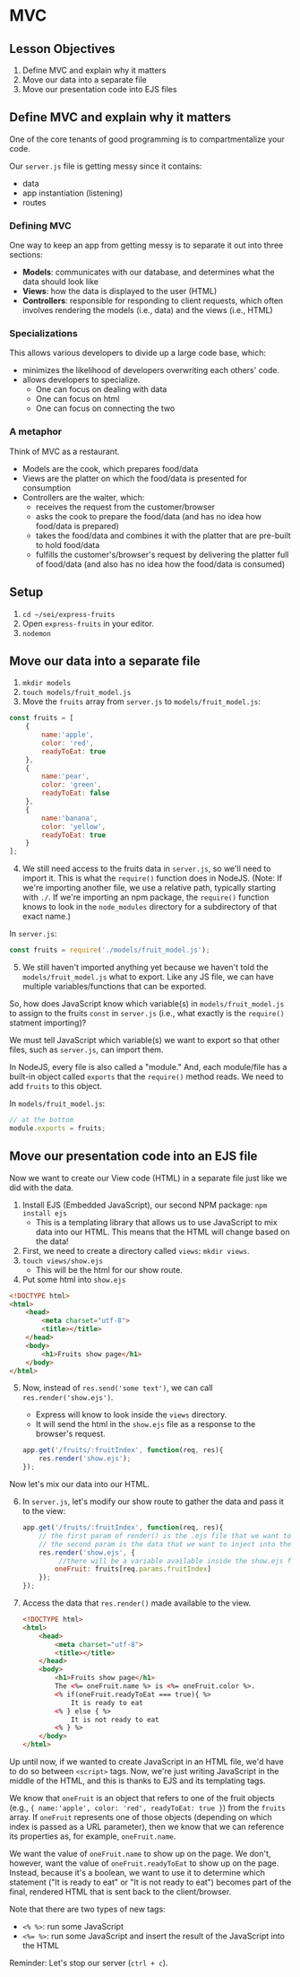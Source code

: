 # MVC

## Lesson Objectives

1. Define MVC and explain why it matters
1. Move our data into a separate file
1. Move our presentation code into EJS files


## Define MVC and explain why it matters

One of the core tenants of good programming is to compartmentalize your code.

Our `server.js` file is getting messy since it contains:

- data
- app instantiation (listening)
- routes

### Defining MVC

One way to keep an app from getting messy is to separate it out into three sections:
- **Models**: communicates with our database, and determines what the data should look like
- **Views**: how the data is displayed to the user (HTML)
- **Controllers**: responsible for responding to client requests, which often involves rendering the models (i.e., data) and the views (i.e., HTML)

### Specializations

This allows various developers to divide up a large code base, which:
- minimizes the likelihood of developers overwriting each others' code.
- allows developers to specialize.
    - One can focus on dealing with data
    - One can focus on html
    - One can focus on connecting the two

### A metaphor

Think of MVC as a restaurant.
- Models are the cook, which prepares food/data
- Views are the platter on which the food/data is presented for consumption
- Controllers are the waiter, which:
    - receives the request from the customer/browser
    - asks the cook to prepare the food/data (and has no idea how food/data is prepared)
    - takes the food/data and combines it with the platter that are pre-built to hold food/data
    - fulfills the customer's/browser's request by delivering the platter full of food/data (and also has no idea how the food/data is consumed)

## Setup

1. `cd ~/sei/express-fruits`
2. Open `express-fruits` in your editor.
3. `nodemon`

## Move our data into a separate file

1. `mkdir models`
2. `touch models/fruit_model.js`
3. Move the `fruits` array from `server.js` to `models/fruit_model.js`:

```javascript
const fruits = [
    {
        name:'apple',
        color: 'red',
        readyToEat: true
    },
    {
        name:'pear',
        color: 'green',
        readyToEat: false
    },
    {
        name:'banana',
        color: 'yellow',
        readyToEat: true
    }
];    
```

4. We still need access to the fruits data in `server.js`, so we'll need to import it. This is what the `require()` function does in NodeJS. (Note: If we're importing another file, we use a relative path, typically starting with `./`. If we're importing an npm package, the `require()` function knows to look in the `node_modules` directory for a subdirectory of that exact name.)

In `server.js`:

```javascript
const fruits = require('./models/fruit_model.js');
```

5. We still haven't imported anything yet because we haven't told the `models/fruit_model.js` what to export. Like any JS file, we can have multiple variables/functions that can be exported.

So, how does JavaScript know which variable(s) in `models/fruit_model.js` to assign to the fruits `const` in `server.js` (i.e., what exactly is the `require()` statment importing)?

We must tell JavaScript which variable(s) we want to export so that other files, such as `server.js`, can import them.

In NodeJS, every file is also called a "module." And, each module/file has a built-in object called `exports` that the `require()` method reads. We need to add `fruits` to this object.

In `models/fruit_model.js`:

```js
// at the bottom
module.exports = fruits;
```

## Move our presentation code into an EJS file

Now we want to create our View code (HTML) in a separate file just like we did with the data.

1. Install EJS (Embedded JavaScript), our second NPM package: `npm install ejs`
    - This is a templating library that allows us to use JavaScript to mix data into our HTML. This means that the HTML will change based on the data!
2. First, we need to create a directory called `views`: `mkdir views`.
3. `touch views/show.ejs`
    - This will be the html for our show route.
4. Put some html into `show.ejs`

```html
<!DOCTYPE html>
<html>
    <head>
        <meta charset="utf-8">
        <title></title>
    </head>
    <body>
        <h1>Fruits show page</h1>
    </body>
</html>    
```

5. Now, instead of `res.send('some text')`, we can call `res.render('show.ejs')`.
    - Express will know to look inside the `views` directory.
    - It will send the html in the `show.ejs` file as a response to the browser's request.

    ```js
    app.get('/fruits/:fruitIndex', function(req, res){
        res.render('show.ejs');
    });        
    ```

Now let's mix our data into our HTML.

6. In `server.js`, let's modify our show route to gather the data and pass it to the view:

    ```js
    app.get('/fruits/:fruitIndex', function(req, res){
        // the first param of render() is the .ejs file that we want to inject data into
        // the second param is the data that we want to inject into the .ejs file (it must be an object)
        res.render('show.ejs', {
             //there will be a variable available inside the show.ejs file called oneFruit, and its value is fruits[req.params.fruitIndex]
            oneFruit: fruits[req.params.fruitIndex]
        });
    });    
    ```

7. Access the data that `res.render()` made available to the view.

    ```html
    <!DOCTYPE html>
    <html>
        <head>
            <meta charset="utf-8">
            <title></title>
        </head>
        <body>
            <h1>Fruits show page</h1>
            The <%= oneFruit.name %> is <%= oneFruit.color %>.
            <% if(oneFruit.readyToEat === true){ %>
                It is ready to eat
            <% } else { %>
                It is not ready to eat
            <% } %>
        </body>
    </html>
    ```

Up until now, if we wanted to create JavaScript in an HTML file, we'd have to do so between `<script>` tags. Now, we're just writing JavaScript in the middle of the HTML, and this is thanks to EJS and its templating tags.

We know that `oneFruit` is an object that refers to one of the fruit objects (e.g., `{ name:'apple', color: 'red', readyToEat: true }`) from the `fruits` array. If `oneFruit` represents one of those objects (depending on which index is passed as a URL parameter), then we know that we can reference its properties as, for example, `oneFruit.name`.

We want the value of `oneFruit.name` to show up on the page. We don't, however, want the value of `oneFruit.readyToEat` to show up on the page. Instead, because it's a boolean, we want to use it to determine which statement ("It is ready to eat" or "It is not ready to eat") becomes part of the final, rendered HTML that is sent back to the client/browser.

Note that there are two types of new tags:
- `<% %>`: run some JavaScript
- `<%= %>`: run some JavaScript and insert the result of the JavaScript into the HTML


Reminder: Let's stop our server (`ctrl + c`).
